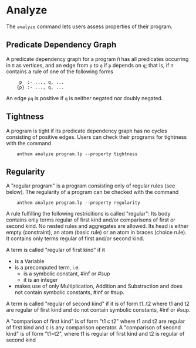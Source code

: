 # Analyze

The `analyze` command lets users assess properties of their program.


## Predicate Dependency Graph
A predicate dependency graph for a program `Π` has all predicates occurring in `Π` as vertices, and an edge from `p` to `q` if `p` depends on `q`; that is, if `Π` contains a rule of one of the following forms
```
     p  :- ..., q, ...
    {p} :- ..., q, ...
```
An edge `pq` is positive if `q` is neither negated nor doubly negated.


## Tightness
A program is tight if its predicate dependency graph has no cycles consisting of positive edges.
Users can check their programs for tightness with the command
```
    anthem analyze program.lp --property tightness
```

## Regularity

A "regular program" is a program consisting only of regular rules (see below). The regularity of a program can be checked with the command
```
    anthem analyze program.lp --property regularity
```
A rule fulfilling the following restricitions is called "regular":
Its body contains only terms regular of first kind and/or comparisons of first or second kind. No nested rules and aggregates are allowed.
Its head is either empty (constraint), an atom (basic rule) or an atom in braces (choice rule). It contains only terms regular of first and/or second kind.

A term is called "regular of first kind" if it
- is a Variable
- is a precomputed term, i.e.
    - is a symbolic constant, #inf or #sup
    - it is an integer
- makes use of only Multiplication, Addition and Substraction and does not contain symbolic constants, #inf or #sup.

A term is called "regular of second kind" if it is of form t1..t2 where t1 and t2 are regular of first kind and do not contain symbolic constants, #inf or #sup.

A "comparison of first kind" is of form "t1 c t2" where t1 and t2 are regular of first kind and c is any comparison operator.
A "comparison of second kind" is of form "t1=t2", where t1 is regular of first kind and t2 is regular of second kind
